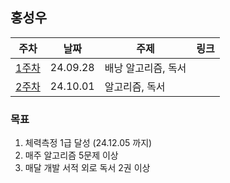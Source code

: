 ## 홍성우

| 주차 | 날짜 | 주제 | 링크 |
|--|--|--|--|
| [1주차](https://github.com/pknu-wap/M-TIL/blob/main/Redish03/Week01.md) | 24.09.28 | 배낭 알고리즘, 독서 |  |
| [2주차](https://github.com/pknu-wap/M-TIL/blob/main/Redish03/Week02.md) | 24.10.01 | 알고리즘, 독서 |  |


### 목표
1. 체력측정 1급 달성 (24.12.05 까지)
2. 매주 알고리즘 5문제 이상
3. 매달 개발 서적 외로 독서 2권 이상

